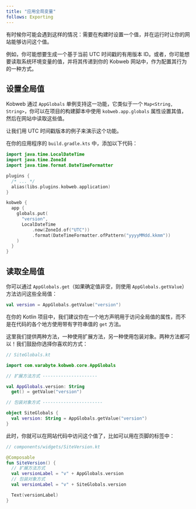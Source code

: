 ```yaml
---
title: "应用全局变量"
follows: Exporting
---
```


有时候你可能会遇到这样的情况：需要在构建时设置一个值，并在运行时让你的网站能够访问这个值。

例如，你可能想要生成一个基于当前 UTC 时间戳的有用版本 ID。或者，你可能想要读取系统环境变量的值，并将其传递到你的 Kobweb 网站中，作为配置其行为的一种方式。

## 设置全局值

Kobweb 通过 `AppGlobals` 单例支持这一功能，它类似于一个 `Map<String, String>`，你可以在项目的构建脚本中使用 `kobweb.app.globals` 属性设置其值，然后在网站中读取这些值。

让我们用 UTC 时间戳版本的例子来演示这个功能。

在你的应用程序的 `build.gradle.kts` 中，添加以下代码：

```kotlin
import java.time.LocalDateTime
import java.time.ZoneId
import java.time.format.DateTimeFormatter

plugins {
  /* ... */
  alias(libs.plugins.kobweb.application)
}

kobweb {
  app {
    globals.put(
      "version",
      LocalDateTime
          .now(ZoneId.of("UTC"))
          .format(DateTimeFormatter.ofPattern("yyyyMMdd.kkmm"))
    )
  }
}
```

## 读取全局值

你可以通过 `AppGlobals.get`（如果确定值非空，则使用 `AppGlobals.getValue`）方法访问这些全局值：

```kotlin
val version = AppGlobals.getValue("version")
```

在你的 Kotlin 项目中，我们建议你在一个地方声明用于访问全局值的属性，而不是在代码的各个地方使用带有字符串值的 `get` 方法。

这里我们提供两种方法，一种使用扩展方法，另一种使用包装对象。两种方法都可以！我们鼓励你选择你喜欢的方式：

```kotlin
// SiteGlobals.kt

import com.varabyte.kobweb.core.AppGlobals

// 扩展方法方式 ---------------------

val AppGlobals.version: String
  get() = getValue("version")

// 包装对象方式 -----------------------

object SiteGlobals {
  val version: String = AppGlobals.getValue("version")
}
```

此时，你就可以在网站代码中访问这个值了，比如可以用在页脚的标签中：

```kotlin
// components/widgets/SiteVersion.kt

@Composable
fun SiteVersion() {
  // 扩展方法方式
  val versionLabel = "v" + AppGlobals.version
  // 包装对象方式
  val versionLabel = "v" + SiteGlobals.version

  Text(versionLabel)
}
```
